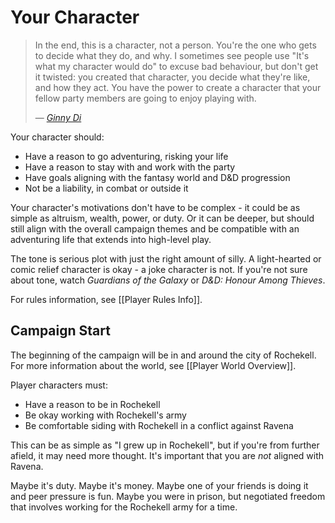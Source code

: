 # Your Character

>In the end, this is a character, not a person. You're the one who gets to decide what they do, and why. I sometimes see people use "It's what my character would do" to excuse bad behaviour, but don't get it twisted: you created that character, you decide what they're like, and how they act. You have the power to create a character that your fellow party members are going to enjoy playing with.
>
>— [*Ginny Di*](https://youtu.be/zeHzNBb-_8Y)

Your character should:
* Have a reason to go adventuring, risking your life
* Have a reason to stay with and work with the party
* Have goals aligning with the fantasy world and D&D progression
* Not be a liability, in combat or outside it

Your character's motivations don't have to be complex - it could be as simple as altruism, wealth, power, or duty. Or it can be deeper, but should still align with the overall campaign themes and be compatible with an adventuring life that extends into high-level play.

The tone is serious plot with just the right amount of silly. A light-hearted or comic relief character is okay - a joke character is not. If you're not sure about tone, watch *Guardians of the Galaxy* or *D&D: Honour Among Thieves*.

For rules information, see [[Player Rules Info]].

## Campaign Start
The beginning of the campaign will be in and around the city of Rochekell. For more information about the world, see [[Player World Overview]].

Player characters must:
* Have a reason to be in Rochekell
* Be okay working with Rochekell's army
* Be comfortable siding with Rochekell in a conflict against Ravena

This can be as simple as "I grew up in Rochekell", but if you're from further afield, it may need more thought. It's important that you are _not_ aligned with Ravena.

Maybe it's duty. Maybe it's money. Maybe one of your friends is doing it and peer pressure is fun. Maybe you were in prison, but negotiated freedom that involves working for the Rochekell army for a time.